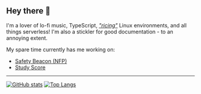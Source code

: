 ## Hey there 👋

I'm a lover of lo-fi music, TypeScript, *["ricing"](https://www.reddit.com/r/unixporn)* Linux environments, and all things serverless! I'm also a stickler for good documentation - to an annoying extent.

My spare time currently has me working on:
- [Safety Beacon (NFP)](https://github.com/safetybeacon)
- [Study Score](https://studyscore.app)

---

[![GitHub stats](https://github-readme-stats.vercel.app/api?username=tobyscott25&theme=material-palenight&hide_border=true&count_private=true&include_all_commits=true&show_icons=true)](https://github.com/anuraghazra/github-readme-stats)
[![Top Langs](https://github-readme-stats.vercel.app/api/top-langs/?username=tobyscott25&theme=material-palenight&hide_border=true&layout=compact&langs_count=8&size_weight=0.5&count_weight=0.5&exclude_repo=dotfiles)](https://github.com/anuraghazra/github-readme-stats)
